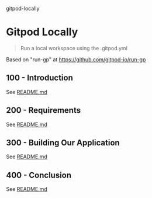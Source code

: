 gitpod-locally
# Gitpod Locally

> Run a local workspace using the .gitpod.yml

Based on "run-gp" at https://github.com/gitpod-io/run-gp

## 100 - Introduction

See [README.md](./100/README.md)

## 200 - Requirements

See [README.md](./200/README.md)

## 300 - Building Our Application

See [README.md](./300/README.md)

## 400 - Conclusion

See [README.md](./400/README.md)
